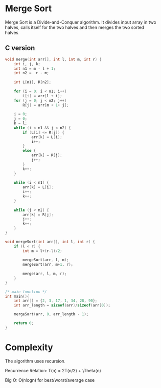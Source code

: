 # Merge Sort
Merge Sort is a Divide-and-Conquer algorithm. 
It divides input array in two halves, calls itself 
for the two halves and then merges the two sorted halves.

## C version
```c
void merge(int arr[], int l, int m, int r) {
    int i, j, k;
    int n1 = m - l + 1;
    int n2 =  r - m;
 
    int L[n1], R[n2];
 
    for (i = 0; i < n1; i++)
        L[i] = arr[l + i];
    for (j = 0; j < n2; j++)
        R[j] = arr[m + 1+ j];
 
    i = 0; 
    j = 0; 
    k = l; 
    while (i < n1 && j < n2) {
        if (L[i] <= R[j]) {
            arr[k] = L[i];
            i++;
        }
        else {
            arr[k] = R[j];
            j++;
        }
        k++;
    }
    
    while (i < n1) {
        arr[k] = L[i];
        i++;
        k++;
    }
    
    while (j < n2) {
        arr[k] = R[j];
        j++;
        k++;
    }
}

void mergeSort(int arr[], int l, int r) {
    if (l < r) {
        int m = l+(r-l)/2;
 
        mergeSort(arr, l, m);
        mergeSort(arr, m+1, r);
 
        merge(arr, l, m, r);
    }
}

/* main function */
int main(){
    int arr[] = {2, 3, 17, 1, 34, 28, 90};
    int arr_length = sizeof(arr)/sizeof(arr[0]);

    mergeSort(arr, 0, arr_length - 1);

    return 0;
}
```

# Complexity
The algorithm uses recursion.

Recurrence Relation: T(n) = 2T(n/2) + \Theta(n)

Big O: O(nlogn) for best/worst/average case

